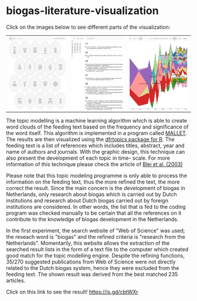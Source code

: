 # biogas-literature-visualization

Click on the images below to see different parts of the visualization:

<table><tr>
<td>
<a href="https://cbdavis.github.io/biogas-literature-visualization/index.html"><img src=./ScreenShots/Biogas20Topics.png height=200></a>
</td>
<td>
<a href="https://cbdavis.github.io/biogas-literature-visualization/index.html#/bib"><img src=./ScreenShots/BiogasLiterature.png height=200></a>
</td>
<td>
<a href="https://cbdavis.github.io/biogas-literature-visualization/index.html#/model/yearly"><img src=./ScreenShots/BiogasLiteratureTimeLine.png height=200></a>
</td>
</tr></table>

The topic modelling is a machine learning algorithm which is able to create word clouds of the feeding text based on the frequency and significance of the word itself. This algorithm is implemented in a program called [MALLET](http://mallet.cs.umass.edu/). The results are then visualized using the [dfrtopics package for R](https://github.com/agoldst/dfrtopics). The feeding text is a list of references which includes titles, abstract, year and name of authors and journals. With the graphic design, this technique can also present the development of each topic in time- scale. For more information of this technique please check the article of [Blei et al. (2003)](http://www.jmlr.org/papers/volume3/blei03a/blei03a.pdf)

Please note that this topic modeling programme is only able to process the information on the feeding text, thus the more refined the text, the more correct the result. Since the main concern is the development of biogas in Netherlands, only research about biogas which is carried out by Dutch institutions and research about Dutch biogas carried out by foreign institutions are considered. In other words, the list that is fed to the coding program was checked manually to be certain that all the references on it contribute to the knowledge of biogas development in the Netherlands.

In the first experiment, the search website of "Web of Science" was used; the reseach word is "biogas" and the refined criteria is "research from the Netherlands". Momentarily, this website allows the extraction of the searched result lists in the form of a text file to the computer which created good match for the topic modelling engine. Despite the refining functions, 35/270 suggested publications from Web of Science were not directly related to the Dutch biogas system, hence they were excluded from the feeding text. The shown result was derived from the best matched 235 articles. 

Click on this link to see the result! https://is.gd/cbtWXr
